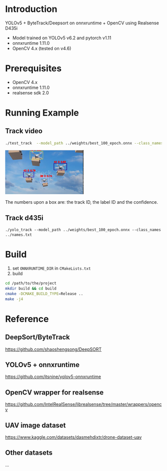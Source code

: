 # Introduction
YOLOv5 + ByteTrack/Deepsort on onnxruntime + OpenCV using Realsense D435i

- Model trained on YOLOv5 v6.2 and pytorch v1.11
- onnxruntime 1.11.0
- OpenCV 4.x (tested on v4.6)

# Prerequisites
- OpenCV 4.x
- onnxruntime 1.11.0
- realsense sdk 2.0

# Running Example

## Track video
```bash
./test_track  --model_path ../weights/best_100_epoch.onnx --class_names ../names.txt --source ~/Videos/many_drones.mp4 
```

<img src="https://github.com/changym5/track/blob/main/track_video.png" width="50%">

The numbers upon a box are: the track ID, the label ID and the confidence.

## Track d435i
```
./yolo_track --model_path ../weights/best_100_epoch.onnx --class_names ../names.txt
```

# Build
1. set ```ONNXRUNTIME_DIR``` in ```CMakeLists.txt```
2. build
```bash
cd /path/to/the/project
mkdir build && cd build
cmake -DCMAKE_BUILD_TYPE=Release ..
make -j4
```

# Reference

## DeepSort/ByteTrack
https://github.com/shaoshengsong/DeepSORT

## YOLOv5 + onnxruntime
https://github.com/itsnine/yolov5-onnxruntime

## OpenCV wrapper for realsense
https://github.com/IntelRealSense/librealsense/tree/master/wrappers/opencv

## UAV image dataset
https://www.kaggle.com/datasets/dasmehdixtr/drone-dataset-uav

## Other datasets
...
